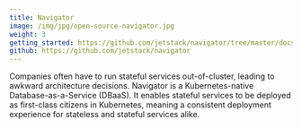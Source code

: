 ```yaml
---
title: Navigator
image: /img/jpg/open-source-navigator.jpg
weight: 3
getting_started: https://github.com/jetstack/navigator/tree/master/docs/quick-start
github: https://github.com/jetstack/navigator
---
```


Companies often have to run stateful services out-of-cluster, leading to awkward architecture decisions. Navigator is a Kubernetes-native Database-as-a-Service (DBaaS). It enables stateful services to be deployed as first-class citizens in Kubernetes, meaning a consistent deployment experience for stateless and stateful services alike.

